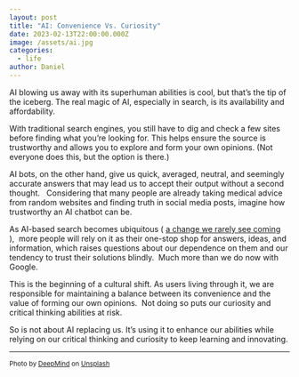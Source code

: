 ```yaml
---
layout: post
title: "AI: Convenience Vs. Curiosity"
date: 2023-02-13T22:00:00.000Z
image: /assets/ai.jpg
categories:
  - life
author: Daniel
---
```


AI blowing us away with its superhuman abilities is cool, but that’s the tip of the iceberg. The real magic of AI, especially in search, is its availability and affordability. 

With traditional search engines, you still have to dig and check a few sites<!--more--> before finding what you’re looking for. This helps ensure the source is trustworthy and allows you to explore and form your own opinions. (Not everyone does this, but the option is there.)

AI bots, on the other hand, give us quick, averaged, neutral, and seemingly accurate answers that may lead us to accept their output without a second thought.   Considering that many people are already taking medical advice from random websites and finding truth in social media posts, imagine how trustworthy an AI chatbot can be.

As AI-based search becomes ubiquitous ( [a change we rarely see coming](https://seths.blog/2023/01/overconfidence-and-ai/) ),  more people will rely on it as their one-stop shop for answers, ideas, and information, which raises questions about our dependence on them and our tendency to trust their solutions blindly.  Much more than we do now with Google.

This is the beginning of a cultural shift. As users living through it, we are responsible for maintaining a balance between its convenience and the value of forming our own opinions.  Not doing so puts our curiosity and critical thinking abilities at risk.

So is not about AI replacing us. It’s using it to enhance our abilities while relying on our critical thinking and curiosity to keep learning and innovating.

---
<sup>Photo by <a href="https://unsplash.com/@deepmind?utm_source=unsplash&utm_medium=referral&utm_content=creditCopyText">DeepMind</a> on <a href="https://unsplash.com/photos/rXy5Zlmw3qY?utm_source=unsplash&utm_medium=referral&utm_content=creditCopyText">Unsplash</a></sup>
  